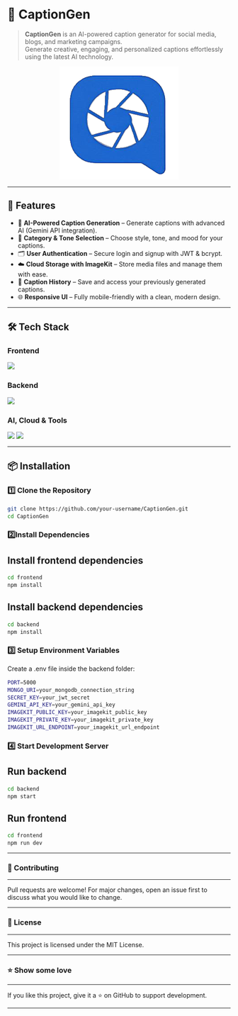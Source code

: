 # 📸 CaptionGen

> **CaptionGen** is an AI-powered caption generator for social media, blogs, and marketing campaigns.  
Generate creative, engaging, and personalized captions effortlessly using the latest AI technology.

<p align="center">
  <img src="/frontend/public/captionGen.PNG" alt="CaptionGen Logo"/>
</p>

---

## 🚀 Features

- 🤖 **AI-Powered Caption Generation** – Generate captions with advanced AI (Gemini API integration).
- 🎯 **Category & Tone Selection** – Choose style, tone, and mood for your captions.
- 🗂 **User Authentication** – Secure login and signup with JWT & bcrypt.
- ☁️ **Cloud Storage with ImageKit** – Store media files and manage them with ease.
- 💾 **Caption History** – Save and access your previously generated captions.
- 🌐 **Responsive UI** – Fully mobile-friendly with a clean, modern design.

---

## 🛠️ Tech Stack

### **Frontend**
<p align="left">
  <img src="https://skillicons.dev/icons?i=react,ts,tailwind,vite" />
</p>

### **Backend**
<p align="left">
  <img src="https://skillicons.dev/icons?i=nodejs,express,mongodb" />
</p>

### **AI, Cloud & Tools**
<p align="left">
  <img src="https://skillicons.dev/icons?i=googlecloud,git,github" />  
  <img src="https://img.shields.io/badge/ImageKit-23A6F0?style=for-the-badge&logo=imagekit&logoColor=white" />
</p>

---

## 📦 Installation

### 1️⃣ Clone the Repository
```bash
git clone https://github.com/your-username/CaptionGen.git
cd CaptionGen
```

### 2️⃣Install Dependencies

## Install frontend dependencies
```bash
cd frontend
npm install
```

## Install backend dependencies
```bash
cd backend
npm install
```

### 3️⃣ Setup Environment Variables
Create a .env file inside the backend folder:
```bash
PORT=5000
MONGO_URI=your_mongodb_connection_string
SECRET_KEY=your_jwt_secret
GEMINI_API_KEY=your_gemini_api_key
IMAGEKIT_PUBLIC_KEY=your_imagekit_public_key
IMAGEKIT_PRIVATE_KEY=your_imagekit_private_key
IMAGEKIT_URL_ENDPOINT=your_imagekit_url_endpoint
```

### 4️⃣ Start Development Server

## Run backend
```bash
cd backend
npm start
```

## Run frontend
```bash
cd frontend
npm run dev
```

---
### 🤝 Contributing
---
Pull requests are welcome!
For major changes, open an issue first to discuss what you would like to change.

---

### 📜 License
---
This project is licensed under the MIT License.

---


### ⭐ Show some love
---
If you like this project, give it a ⭐ on GitHub to support development.

---